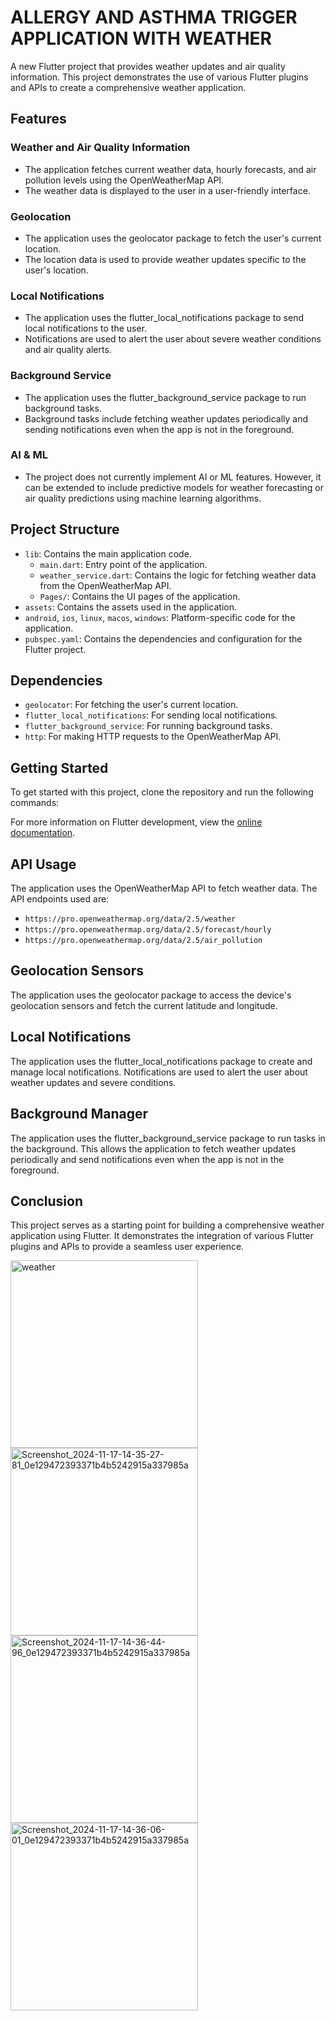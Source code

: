 # ALLERGY AND ASTHMA TRIGGER APPLICATION WITH WEATHER

A new Flutter project that provides weather updates and air quality information. This project demonstrates the use of various Flutter plugins and APIs to create a comprehensive weather application.

## Features

### Weather and Air Quality Information
- The application fetches current weather data, hourly forecasts, and air pollution levels using the OpenWeatherMap API.
- The weather data is displayed to the user in a user-friendly interface.

### Geolocation
- The application uses the geolocator package to fetch the user's current location.
- The location data is used to provide weather updates specific to the user's location.

### Local Notifications
- The application uses the flutter_local_notifications package to send local notifications to the user.
- Notifications are used to alert the user about severe weather conditions and air quality alerts.

### Background Service
- The application uses the flutter_background_service package to run background tasks.
- Background tasks include fetching weather updates periodically and sending notifications even when the app is not in the foreground.

### AI & ML
- The project does not currently implement AI or ML features. However, it can be extended to include predictive models for weather forecasting or air quality predictions using machine learning algorithms.

## Project Structure
- `lib`: Contains the main application code.
  - `main.dart`: Entry point of the application.
  - `weather_service.dart`: Contains the logic for fetching weather data from the OpenWeatherMap API.
  - `Pages/`: Contains the UI pages of the application.
- `assets`: Contains the assets used in the application.
- `android`, `ios`, `linux`, `macos`, `windows`: Platform-specific code for the application.
- `pubspec.yaml`: Contains the dependencies and configuration for the Flutter project.

## Dependencies
- `geolocator`: For fetching the user's current location.
- `flutter_local_notifications`: For sending local notifications.
- `flutter_background_service`: For running background tasks.
- `http`: For making HTTP requests to the OpenWeatherMap API.

## Getting Started
To get started with this project, clone the repository and run the following commands:

For more information on Flutter development, view the [online documentation](https://docs.flutter.dev/).

## API Usage
The application uses the OpenWeatherMap API to fetch weather data. The API endpoints used are:
- `https://pro.openweathermap.org/data/2.5/weather`
- `https://pro.openweathermap.org/data/2.5/forecast/hourly`
- `https://pro.openweathermap.org/data/2.5/air_pollution`

## Geolocation Sensors
The application uses the geolocator package to access the device's geolocation sensors and fetch the current latitude and longitude.

## Local Notifications
The application uses the flutter_local_notifications package to create and manage local notifications. Notifications are used to alert the user about weather updates and severe conditions.

## Background Manager
The application uses the flutter_background_service package to run tasks in the background. This allows the application to fetch weather updates periodically and send notifications even when the app is not in the foreground.

## Conclusion
This project serves as a starting point for building a comprehensive weather application using Flutter. It demonstrates the integration of various Flutter plugins and APIs to provide a seamless user experience.

<img src="https://github.com/user-attachments/assets/c7cb6ee3-3c5e-4b63-8b2e-23126bff1f3b" alt="weather" width="300" height="300">
<img src="https://github.com/user-attachments/assets/9eb31015-acc8-4bc3-a0b0-ae95401c30f4" alt="Screenshot_2024-11-17-14-35-27-81_0e129472393371b4b5242915a337985a" width="300" height="300">
<img src="https://github.com/user-attachments/assets/5f45d911-15c4-4e3a-8b1f-a9b23b57307b" alt="Screenshot_2024-11-17-14-36-44-96_0e129472393371b4b5242915a337985a" width="300" height="300">
<img src="https://github.com/user-attachments/assets/3a12361b-1735-466d-ac94-b8e4edd61457" alt="Screenshot_2024-11-17-14-36-06-01_0e129472393371b4b5242915a337985a" width="300" height="300">
